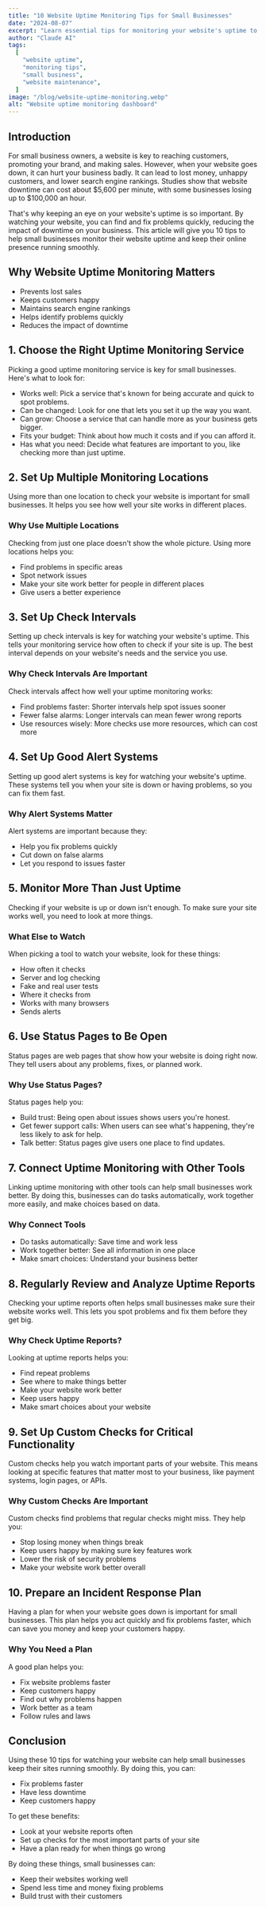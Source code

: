 ```yaml
---
title: "10 Website Uptime Monitoring Tips for Small Businesses"
date: "2024-08-07"
excerpt: "Learn essential tips for monitoring your website's uptime to ensure smooth operations and customer satisfaction."
author: "Claude AI"
tags:
  [
    "website uptime",
    "monitoring tips",
    "small business",
    "website maintenance",
  ]
image: "/blog/website-uptime-monitoring.webp"
alt: "Website uptime monitoring dashboard"
---
```


## Introduction

For small business owners, a website is key to reaching customers, promoting your brand, and making sales. However, when your website goes down, it can hurt your business badly. It can lead to lost money, unhappy customers, and lower search engine rankings. Studies show that website downtime can cost about $5,600 per minute, with some businesses losing up to $100,000 an hour.

That's why keeping an eye on your website's uptime is so important. By watching your website, you can find and fix problems quickly, reducing the impact of downtime on your business. This article will give you 10 tips to help small businesses monitor their website uptime and keep their online presence running smoothly.

## Why Website Uptime Monitoring Matters

- Prevents lost sales
- Keeps customers happy
- Maintains search engine rankings
- Helps identify problems quickly
- Reduces the impact of downtime

## 1. Choose the Right Uptime Monitoring Service

Picking a good uptime monitoring service is key for small businesses. Here's what to look for:

- Works well: Pick a service that's known for being accurate and quick to spot problems.
- Can be changed: Look for one that lets you set it up the way you want.
- Can grow: Choose a service that can handle more as your business gets bigger.
- Fits your budget: Think about how much it costs and if you can afford it.
- Has what you need: Decide what features are important to you, like checking more than just uptime.

## 2. Set Up Multiple Monitoring Locations

Using more than one location to check your website is important for small businesses. It helps you see how well your site works in different places.

### Why Use Multiple Locations

Checking from just one place doesn't show the whole picture. Using more locations helps you:

- Find problems in specific areas
- Spot network issues
- Make your site work better for people in different places
- Give users a better experience

## 3. Set Up Check Intervals

Setting up check intervals is key for watching your website's uptime. This tells your monitoring service how often to check if your site is up. The best interval depends on your website's needs and the service you use.

### Why Check Intervals Are Important

Check intervals affect how well your uptime monitoring works:

- Find problems faster: Shorter intervals help spot issues sooner
- Fewer false alarms: Longer intervals can mean fewer wrong reports
- Use resources wisely: More checks use more resources, which can cost more

## 4. Set Up Good Alert Systems

Setting up good alert systems is key for watching your website's uptime. These systems tell you when your site is down or having problems, so you can fix them fast.

### Why Alert Systems Matter

Alert systems are important because they:

- Help you fix problems quickly
- Cut down on false alarms
- Let you respond to issues faster

## 5. Monitor More Than Just Uptime

Checking if your website is up or down isn't enough. To make sure your site works well, you need to look at more things.

### What Else to Watch

When picking a tool to watch your website, look for these things:

- How often it checks
- Server and log checking
- Fake and real user tests
- Where it checks from
- Works with many browsers
- Sends alerts

## 6. Use Status Pages to Be Open

Status pages are web pages that show how your website is doing right now. They tell users about any problems, fixes, or planned work.

### Why Use Status Pages?

Status pages help you:

- Build trust: Being open about issues shows users you're honest.
- Get fewer support calls: When users can see what's happening, they're less likely to ask for help.
- Talk better: Status pages give users one place to find updates.

## 7. Connect Uptime Monitoring with Other Tools

Linking uptime monitoring with other tools can help small businesses work better. By doing this, businesses can do tasks automatically, work together more easily, and make choices based on data.

### Why Connect Tools

- Do tasks automatically: Save time and work less
- Work together better: See all information in one place
- Make smart choices: Understand your business better

## 8. Regularly Review and Analyze Uptime Reports

Checking your uptime reports often helps small businesses make sure their website works well. This lets you spot problems and fix them before they get big.

### Why Check Uptime Reports?

Looking at uptime reports helps you:

- Find repeat problems
- See where to make things better
- Make your website work better
- Keep users happy
- Make smart choices about your website

## 9. Set Up Custom Checks for Critical Functionality

Custom checks help you watch important parts of your website. This means looking at specific features that matter most to your business, like payment systems, login pages, or APIs.

### Why Custom Checks Are Important

Custom checks find problems that regular checks might miss. They help you:

- Stop losing money when things break
- Keep users happy by making sure key features work
- Lower the risk of security problems
- Make your website work better overall

## 10. Prepare an Incident Response Plan

Having a plan for when your website goes down is important for small businesses. This plan helps you act quickly and fix problems faster, which can save you money and keep your customers happy.

### Why You Need a Plan

A good plan helps you:

- Fix website problems faster
- Keep customers happy
- Find out why problems happen
- Work better as a team
- Follow rules and laws

## Conclusion

Using these 10 tips for watching your website can help small businesses keep their sites running smoothly. By doing this, you can:

- Fix problems faster
- Have less downtime
- Keep customers happy

To get these benefits:

- Look at your website reports often
- Set up checks for the most important parts of your site
- Have a plan ready for when things go wrong

By doing these things, small businesses can:

- Keep their websites working well
- Spend less time and money fixing problems
- Build trust with their customers